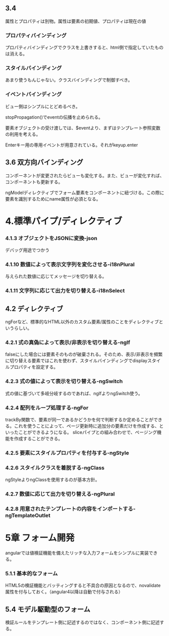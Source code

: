 ## 3.4
属性とプロパティは別物。属性は要素の初期値、プロパティは現在の値

### プロパティバインディング
プロパティバインディングでクラスを上書きすると、html側で指定していたものは消える。

### スタイルバインディング
あまり使うもんじゃない。クラスバインディングで制御すべき。

### イベントバインディング
ビュー側はシンプルにとどめるべき。

stopPropagation()でeventの伝播を止められる。

要素オブジェクトの受け渡しでは、$eventより、まずはテンプレート参照変数の利用を考える。

Enterキー用の専用イベントが用意されている。それがkeyup.enter

## 3.6 双方向バインディング
コンポーネントが変更されたらビューも変化する。また、ビューが変化すれば、コンポーネントも更新する。

ngModelディレクティブでフォーム要素をコンポーネントに紐づける。この際に要素を識別するためにname属性が必須となる。


# 4.標準パイプ/ディレクティブ

### 4.1.3 オブジェクトをJSONに変換-json
デバッグ用途でつかう

### 4.1.10 数値によって表示文字列を変化させる-i18nPlural
与えられた数値に応じてメッセージを切り替える。

### 4.1.11 文字列に応じて出力を切り替える-i18nSelect

## 4.2 ディレクティブ
ngForなど、標準的なHTML以外のカスタム要素/属性のことをディレクティブというらしい。

### 4.2.1 式の真偽によって表示/非表示を切り替える-ngIf
falseにした場合には要素そのものが破棄される。そのため、表示/非表示を頻繁に切り替える要素ではこれを使わず、スタイルバインディングでdisplayスタイルプロパティを設定する。

### 4.2.3 式の値によって表示を切り替える-ngSwitch
式の値に基づいて多岐分岐するのであれば、ngIfよりngSwitch使う。

### 4.2.4 配列をループ処理する-ngFor
trackBy関数で、要素が同一であるかどうかを何で判断するか定めることができる。これを使うことによって、ページ更新時に追加分の要素だけを作成する、といったことができるようになる。
sliceパイプとの組み合わせで、ページング機能を作成することができる。

### 4.2.5 要素にスタイルプロパティを付与する-ngStyle

### 4.2.6 スタイルクラスを着脱する-ngClass
ngStyleよりngClassを使用するのが基本方針。

### 4.2.7 数値に応じて出力を切り替える-ngPlural

### 4.2.8 用意されたテンプレートの内容をインポートする-ngTemplateOutlet


# 5章 フォーム開発
angularでは値検証機能を備えたリッチな入力フォームをシンプルに実装できる。

### 5.1.1 基本的なフォーム
HTML5の検証機能とバッティングすると不具合の原因となるので、novalidate属性を付与しておく。（angular4以降は自動で付与される）

## 5.4 モデル駆動型のフォーム
検証ルールをテンプレート側に記述するのではなく、コンポーネント側に記述する。
